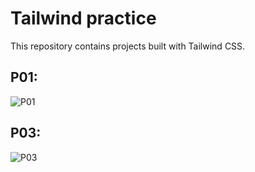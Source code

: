 # Tailwind practice

This repository contains projects built with Tailwind CSS.

## P01: 

![P01](https://user-images.githubusercontent.com/75170699/180879656-f0c81ae0-6e50-4823-a6da-c1925cacf00e.png)

## P03:

![P03](https://user-images.githubusercontent.com/75170699/180879877-42c7a30d-5a04-411b-8b65-6bc89e95a9f6.png)
